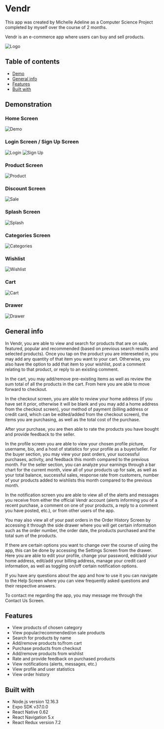 # Vendr
This app was created by Michelle Adeline as a Computer Science Project completed by myself over the course of 2 months.

Vendr is an e-commerce app where users can buy and sell products.

![Logo](./assets/splash_logo_final.png)

## Table of contents
* [Demo](#demonstration)
* [General info](#general-info)
* [Features](#features)
* [Built with](#built-with)

## Demonstration

### Home Screen
![Demo](./assets/demo.gif)

### Login Screen / Sign Up Screen

![Login](./assets/login_small.png)    ![Sign Up](./assets/sign_up_smaller.png)

### Product Screen

![Product](./assets/sample_product.png)

### Discount Screen

![Sale](./assets/discount_smaller.png)

### Splash Screen

![Splash](./assets/splash.png)

### Categories Screen

![Categories](./assets/categories.png)

### Wishlist

![Wishlist](./assets/wishlist.png)

### Cart

![Cart](./assets/cart_smaller.png)

### Drawer

![Drawer](./assets/drawer_smaller.png)

## General info

In Vendr, you are able to view and search for products that are on sale, featured, popular and recommended (based on previous search results and selected products). Once you tap on the product you are intereseted in, you may add any quantity of that item you want to your cart. Otherwise, you also have the option to add that item to your wishlist, post a comment relating to that product, or reply to an existing comment.

In the cart, you may add/remove pre-existing items as well as review the sum total of all the products in the cart. From here you are able to move forward to checkout.

In the checkout screen, you are able to review your home address (if you have set it prior, otherwise it will be blank and you may add a home address from the checkout screen), your method of payment (billing address or credit card, which can be edited/added from the checkout screen), the items you are purchasing, as well as the total cost of the purchase.

After your purchase, you are then able to rate the products you have bought and provide feedback to the seller.

In the profile screen you are able to view your chosen profile picture, username, bio, and a host of statistics for your profile as a buyer/seller. For the buyer section, you may view your past orders, your successful purchases, activity, and feedback this month compared to the previous month. For the seller section, you can analyze your earnings through a bar chart for the current month, view all of your products up for sale, as well as your total balance, successful sales, response rate from customers, number of your products added to wishlists this month compared to the previous month.

In the notification screen you are able to view all of the alerts and messages you receive from either the official Vendr account (alerts informing you of a recent purchase, a comment on one of your products, a reply to a comment you have posted, etc.), or from other users of the app.

You may also view all of your past orders in the Order History Screen by accessing it through the side drawer where you will get certain information such as the order number, the order date, the products purchased and the total sum of the products.

If there are certain options you want to change over the course of using the app, this can be done by accessing the Settings Screen from the drawer. Here you are able to edit your profile, change your password, edit/add your home address, edit/add your billing address, manage your credit card information, as well as toggling on/off certain notification options.

If you have any questions about the app and how to use it you can navigate to the Help Screen where you can view frequently asked questions and their respective answers.

To contact me regarding the app, you may message me through the Contact Us Screen.

## Features

* View products of chosen category
* View popular/recommended/on sale products
* Search for products by name
* Add/remove products to/from cart
* Purchase products from checkout
* Add/remove products from wishlist
* Rate and provide feedback on purchased products
* View notifications (alerts, messages, etc.)
* View profile and user statistics
* View order history

## Built with
* Node.js version 12.16.3
* Expo SDK v37.0.0
* React Native 0.62
* React Navigation 5.x
* React Redux version 7.2

